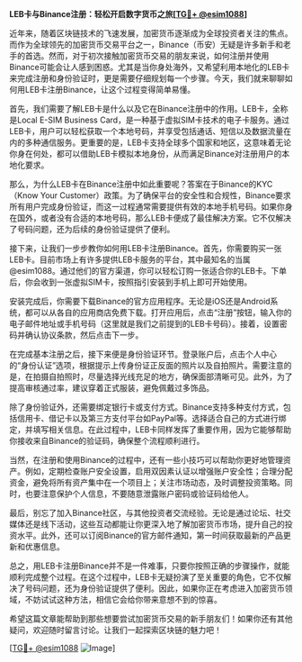 **LEB卡与Binance注册：轻松开启数字货币之旅[[TG💪+ @esim1088](https://t.me/s/esim1088)]**

近年来，随着区块链技术的飞速发展，加密货币逐渐成为全球投资者关注的焦点。而作为全球领先的加密货币交易平台之一，Binance（币安）无疑是许多新手和老手的首选。然而，对于初次接触加密货币交易的朋友来说，如何注册并使用Binance可能会让人感到困惑。尤其是当你身处海外，又希望利用本地化的LEB卡来完成注册和身份验证时，更是需要仔细规划每一个步骤。今天，我们就来聊聊如何用LEB卡注册Binance，让这个过程变得简单易懂。

首先，我们需要了解LEB卡是什么以及它在Binance注册中的作用。LEB卡，全称是Local E-SIM Business Card，是一种基于虚拟SIM卡技术的电子卡服务。通过LEB卡，用户可以轻松获取一个本地号码，并享受包括通话、短信以及数据流量在内的多种通信服务。更重要的是，LEB卡支持全球多个国家和地区，这意味着无论你身在何处，都可以借助LEB卡模拟本地身份，从而满足Binance对注册用户的本地化要求。

那么，为什么LEB卡在Binance注册中如此重要呢？答案在于Binance的KYC（Know Your Customer）政策。为了确保平台的安全性和合规性，Binance要求所有用户完成身份验证，而这一过程通常需要提供有效的本地手机号码。如果你身在国外，或者没有合适的本地号码，那么LEB卡便成了最佳解决方案。它不仅解决了号码问题，还为后续的身份验证提供了便利。

接下来，让我们一步步教你如何用LEB卡注册Binance。首先，你需要购买一张LEB卡。目前市场上有许多提供LEB卡服务的平台，其中最知名的当属@esim1088。通过他们的官方渠道，你可以轻松订购一张适合你的LEB卡。下单后，你会收到一张虚拟SIM卡，按照指引安装到手机上即可开始使用。

安装完成后，你需要下载Binance的官方应用程序。无论是iOS还是Android系统，都可以从各自的应用商店免费下载。打开应用后，点击“注册”按钮，输入你的电子邮件地址或手机号码（这里就是我们之前提到的LEB卡号码）。接着，设置密码并确认协议条款，然后点击下一步。

在完成基本注册之后，接下来便是身份验证环节。登录账户后，点击个人中心的“身份认证”选项，根据提示上传身份证正反面的照片以及自拍照片。需要注意的是，在拍摄自拍照时，尽量选择光线充足的地方，确保面部清晰可见。此外，为了提高审核通过率，建议穿着正式服装，避免佩戴过多饰品。

除了身份验证外，还需要绑定银行卡或支付方式。Binance支持多种支付方式，包括信用卡、借记卡以及第三方支付平台如PayPal等。选择适合自己的方式进行绑定，并填写相关信息。在此过程中，LEB卡同样发挥了重要作用，因为它能够帮助你接收来自Binance的验证码，确保整个流程顺利进行。

当然，在注册和使用Binance的过程中，还有一些小技巧可以帮助你更好地管理资产。例如，定期检查账户安全设置，启用双因素认证以增强账户安全性；合理分配资金，避免将所有资产集中在一个项目上；关注市场动态，及时调整投资策略。同时，也要注意保护个人信息，不要随意泄露账户密码或验证码给他人。

最后，别忘了加入Binance社区，与其他投资者交流经验。无论是通过论坛、社交媒体还是线下活动，这些互动都能让你更深入地了解加密货币市场，提升自己的投资水平。此外，还可以订阅Binance的官方邮件通知，第一时间获取最新的产品更新和优惠信息。

总之，用LEB卡注册Binance并不是一件难事，只要你按照正确的步骤操作，就能顺利完成整个过程。在这个过程中，LEB卡无疑扮演了至关重要的角色，它不仅解决了号码问题，还为身份验证提供了便利。因此，如果你正在考虑进入加密货币领域，不妨试试这种方法，相信它会给你带来意想不到的惊喜。

希望这篇文章能帮助到那些想要尝试加密货币交易的新手朋友们！如果你还有其他疑问，欢迎随时留言讨论。让我们一起探索区块链的魅力吧！

[[TG💪+ @esim1088](https://t.me/s/esim1088) ![Image](https://i.postimg.cc/4NQfJmqS/Snipaste-2025-05-13-00-14-12.png)]